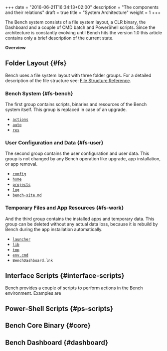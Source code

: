 +++
date = "2016-06-21T16:34:13+02:00"
description = "The components and their relations"
draft = true
title = "System Architecture"
weight = 1
+++

The Bench system consists of a file system layout, a CLR binary, the Dashboard
and a couple of CMD batch and PowerShell scripts.
Since the architecture is constantly evolving until Bench hits the version 1.0
this article contains only a brief description of the current state.
<!--more-->

**Overview**

<!-- #data-list /*/* -->

## Folder Layout {#fs}
Bench uses a file system layout with three folder groups.
For a detailed description of the file structure see:
[File Structure Reference](/ref/file-structure).

### Bench System {#fs-bench}
The first group contains scripts, binaries and resources
of the Bench system itself.
This group is replaced in case of an upgrade.

* [`actions`](/ref/file-structure/#action-dir)
* [`auto`](/ref/file-structure/#auto-dir)
* [`res`](/ref/file-structure/#res-dir)

### User Configuration and Data {#fs-user}
The second group contains the user configuration
and user data.
This group is not changed by any Bench operation
like upgrade, app installation, or app removal.

* [`config`](/ref/file-structure/#config-dir)
* [`home`](/ref/file-structure/#home-dir)
* [`projects`](/ref/file-structure/#projects-dir)
* [`log`](/ref/file-structure/#log-dir)
* [`bench-site.md`](/ref/file-structure/#bench-site)

### Temporary Files and App Resources {#fs-work}
And the third group contains the installed apps
and temporary data.
This group can be deleted without any actual data loss,
because it is rebuild by Bench during the app installation
automatically.

* [`launcher`](/ref/file-structure/#launcher-dir)
* [`lib`](/ref/file-structure/#lib-dir)
* [`tmp`](/ref/file-structure/#tmp-dir)
* [`env.cmd`](/ref/file-structure/#env)
* `BenchDashboard.lnk`

## Interface Scripts {#interface-scripts}
Bench provides a couple of scripts to perform actions
in the Bench environment.
Examples are

## Power-Shell Scripts {#ps-scripts}

## Bench Core Binary {#core}

## Bench Dashboard {#dashboard}
